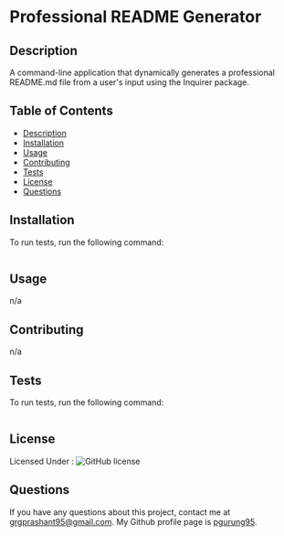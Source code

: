 # Professional README Generator

  ## Description
  A command-line application that dynamically generates a professional README.md file from a user's input using the Inquirer package.

  ## Table of Contents
  - [Description](#description)
  - [Installation](#installation)
  - [Usage](#usage)
  - [Contributing](#contributing)
  - [Tests](#tests)
  - [License](#license)
  - [Questions](#questions)

  ## Installation
  To run tests, run the following command:
  ```md
  
  ```
 
  ## Usage
  n/a
  
  ## Contributing
  n/a
  
  ## Tests
  To run tests, run the following command:
  ```md
  
  ```
  
  ## License
  Licensed Under :  ![GitHub license](https://img.shields.io/badge/license-MIT-red.svg)

  ## Questions
  If you have any questions about this project, contact me at grgprashant95@gmail.com. My Github profile page is [pgurung95](https://github.com/pgurung95).

